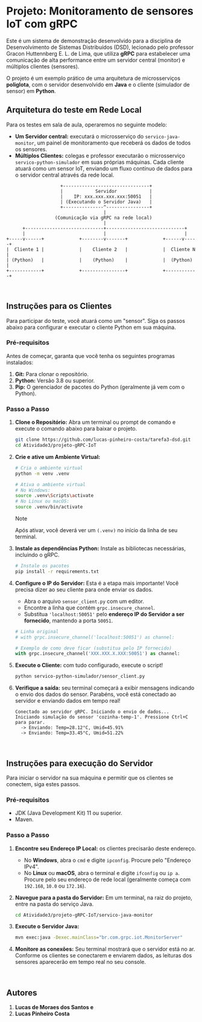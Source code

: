 # Projeto: Monitoramento de sensores IoT com gRPC

Este é um sistema de demonstração desenvolvido para a disciplina de Desenvolvimento de Sistemas Distribuídos (DSD), lecionado pelo professor Gracon Huttennberg E. L. de Lima, que utiliza **gRPC** para estabelecer uma comunicação de alta performance entre um servidor central (monitor) e múltiplos clientes (sensores).

O projeto é um exemplo prático de uma arquitetura de microsserviços **poliglota**, com o servidor desenvolvido em **Java** e o cliente (simulador de sensor) em **Python**.

## Arquitetura do teste em Rede Local

Para os testes em sala de aula, operaremos no seguinte modelo:

-   **Um Servidor central:** executará o microsserviço do `servico-java-monitor`, um painel de monitoramento que receberá os dados de todos os sensores.
-   **Múltiplos Clientes:** colegas e professor executarão o microsserviço `servico-python-simulador` em suas próprias máquinas. Cada cliente atuará como um sensor IoT, enviando um fluxo contínuo de dados para o servidor central através da rede local.

```
                    +--------------------------------+
                    |            Servidor            |
                    |    IP: xxx.xxx.xxx.xxx:50051   |
                    | (Executando o Servidor Java)   |
                    +---------------^----------------+
                                    |
                  (Comunicação via gRPC na rede local)
                                    |
      +-----------------------------+-----------------------------+
      |                             |                             |
+-----v------+             +--------v-------+             +------v-----+
|  Cliente 1 |             |    Cliente 2   |             |  Cliente N |
| (Python)   |             |    (Python)    |             |  (Python)  |
+------------+             +----------------+             +------------+
```

<br>

## Instruções para os Clientes

Para participar do teste, você atuará como um "sensor". Siga os passos abaixo para configurar e executar o cliente Python em sua máquina.

### Pré-requisitos

Antes de começar, garanta que você tenha os seguintes programas instalados:

1.  **Git:** Para clonar o repositório.
2.  **Python:** Versão 3.8 ou superior.
3.  **Pip:** O gerenciador de pacotes do Python (geralmente já vem com o Python).

### Passo a Passo

1.  **Clone o Repositório:** Abra um terminal ou prompt de comando e execute o comando abaixo para baixar o projeto.
    ```bash
    git clone https://github.com/lucas-pinheiro-costa/tarefa3-dsd.git
    cd Atividade3/projeto-gRPC-IoT
    ```

2.  **Crie e ative um Ambiente Virtual:**
    ```bash
    # Cria o ambiente virtual
    python -m venv .venv

    # Ativa o ambiente virtual
    # No Windows:
    source .venv\Scripts\activate
    # No Linux ou macOS:
    source .venv/bin/activate
    ```
    > [!NOTE]
    > Após ativar, você deverá ver um `(.venv)` no início da linha de seu terminal.

3.  **Instale as dependências Python:** Instale as bibliotecas necessárias, incluindo o gRPC.
    ```bash
    # Instale os pacotes
    pip install -r requirements.txt
    ```

4.  **Configure o IP do Servidor:** Esta é a etapa mais importante! Você precisa dizer ao seu cliente para onde enviar os dados.
    -   Abra o arquivo `sensor_client.py` com um editor.
    -   Encontre a linha que contém `grpc.insecure_channel`.
    -   Substitua `'localhost:50051'` pelo **endereço IP do Servidor a ser fornecido**, mantendo a porta `50051`.

    ```python
    # Linha original
    # with grpc.insecure_channel('localhost:50051') as channel:

    # Exemplo de como deve ficar (substitua pelo IP fornecido)
    with grpc.insecure_channel('XXX.XXX.X.XXX:50051') as channel:
    ```

5.  **Execute o Cliente:** com tudo configurado, execute o script!
    ```bash
    python servico-python-simulador/sensor_client.py
    ```

6.  **Verifique a saída:** seu terminal começará a exibir mensagens indicando o envio dos dados do sensor. Parabéns, você está conectado ao servidor e enviando dados em tempo real!

    ```
    Conectado ao servidor gRPC. Iniciando o envio de dados...
    Iniciando simulação do sensor 'cozinha-temp-1'. Pressione Ctrl+C para parar.
      -> Enviando: Temp=28.12°C, Umid=45.91%
      -> Enviando: Temp=33.45°C, Umid=51.22%
    ```

<br>

## Instruções para execução do Servidor

Para iniciar o servidor na sua máquina e permitir que os clientes se conectem, siga estes passos.

### Pré-requisitos
-   JDK (Java Development Kit) 11 ou superior.
-   Maven.

### Passo a Passo

1.  **Encontre seu Endereço IP Local:** os clientes precisarão deste endereço.
    -   No **Windows**, abra o `cmd` e digite `ipconfig`. Procure pelo "Endereço IPv4".
    -   No **Linux** ou **macOS**, abra o terminal e digite `ifconfig` ou `ip a`. Procure pelo seu endereço de rede local (geralmente começa com `192.168`, `10.0` ou `172.16`).

2.  **Navegue para a pasta do Servidor:** Em um terminal, na raiz do projeto, entre na pasta do serviço Java.
    ```bash
    cd Atividade3/projeto-gRPC-IoT/servico-java-monitor
    ```

4.  **Execute o Servidor Java:**
    ```bash
    mvn exec:java -Dexec.mainClass="br.com.grpc.iot.MonitorServer"
    ```

5.  **Monitore as conexões:** Seu terminal mostrará que o servidor está no ar. Conforme os clientes se conectarem e enviarem dados, as leituras dos sensores aparecerão em tempo real no seu console.

<br>

## Autores

1. **Lucas de Moraes dos Santos e** 
2. **Lucas Pinheiro Costa**